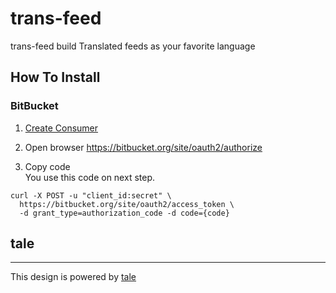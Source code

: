 # trans-feed
trans-feed build Translated feeds as your favorite language

## How To Install

### BitBucket

1. [Create Consumer](https://confluence.atlassian.com/bitbucket/oauth-on-bitbucket-cloud-238027431.html#OAuthonBitbucketCloud-Createaconsumer)

2. Open browser
https://bitbucket.org/site/oauth2/authorize

3. Copy code  
You use this code on next step.

```
curl -X POST -u "client_id:secret" \
  https://bitbucket.org/site/oauth2/access_token \
  -d grant_type=authorization_code -d code={code}
```

## tale
-------
This design is powered by [tale](https://chesterhow.github.io/tale)
